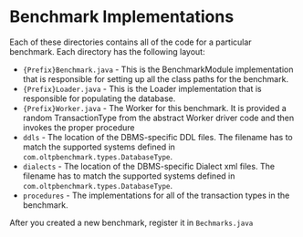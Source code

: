 # Benchmark Implementations

Each of these directories contains all of the code for a particular benchmark.
Each directory has the following layout:

* `{Prefix}Benchmark.java` - This is the BenchmarkModule implementation that is responsible for setting up all the class paths for the benchmark.
* `{Prefix}Loader.java` - This is the Loader implementation that is responsible for populating the database.
* `{Prefix}Worker.java` - The Worker for this benchmark. It is provided a random TransactionType from the abstract Worker driver code and then invokes the proper procedure
* `ddls` - The location of the DBMS-specific DDL files. The filename has to match the supported systems defined in `com.oltpbenchmark.types.DatabaseType`.
* `dialects` - The location of the DBMS-specific Dialect xml files. The filename has to match the supported systems defined in `com.oltpbenchmark.types.DatabaseType`.
* `procedures` - The implementations for all of the transaction types in the benchmark.

After you created a new benchmark, register it in `Bechmarks.java`